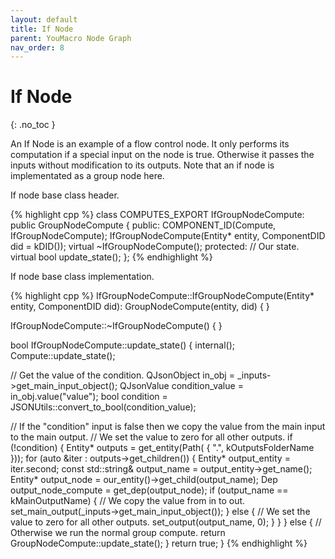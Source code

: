 ```yaml
---
layout: default
title: If Node
parent: YouMacro Node Graph
nav_order: 8
---
```


# If Node
{: .no_toc }

An If Node is an example of a flow control node. It only performs its computation if a special input on the node is true. Otherwise it passes the inputs without modification to its outputs. Note that an if node is implementated as a group node here.

If node base class header.

{% highlight cpp %}
class COMPUTES_EXPORT IfGroupNodeCompute: public GroupNodeCompute {
 public:
  COMPONENT_ID(Compute, IfGroupNodeCompute);
  IfGroupNodeCompute(Entity* entity, ComponentDID did = kDID());
  virtual ~IfGroupNodeCompute();
 protected:
  // Our state.
  virtual bool update_state();
};
{% endhighlight %}

If node base class implementation.

{% highlight cpp %}
IfGroupNodeCompute::IfGroupNodeCompute(Entity* entity, ComponentDID did):
    GroupNodeCompute(entity, did) {
}

IfGroupNodeCompute::~IfGroupNodeCompute() {
}

bool IfGroupNodeCompute::update_state() {
  internal();
  Compute::update_state();

  // Get the value of the condition.
  QJsonObject in_obj = _inputs->get_main_input_object();
  QJsonValue condition_value = in_obj.value("value");
  bool condition = JSONUtils::convert_to_bool(condition_value);

  // If the "condition" input is false then we copy the value from the main input to the main output.
  // We set the value to zero for all other outputs.
  if (!condition) {
    Entity* outputs = get_entity(Path( { ".", kOutputsFolderName }));
    for (auto &iter : outputs->get_children()) {
      Entity* output_entity = iter.second;
      const std::string& output_name = output_entity->get_name();
      Entity* output_node = our_entity()->get_child(output_name);
      Dep<OutputNodeCompute> output_node_compute = get_dep<OutputNodeCompute>(output_node);
      if (output_name == kMainOutputName) {
        // We copy the value from in to out.
        set_main_output(_inputs->get_main_input_object());
      } else {
        // We set the value to zero for all other outputs.
        set_output(output_name, 0);
      }
    }
  } else {
    // Otherwise we run the normal group compute.
    return GroupNodeCompute::update_state();
  }
  return true;
}
{% endhighlight %}

